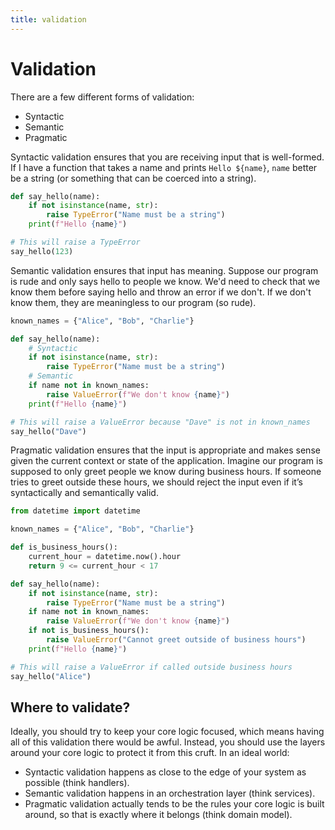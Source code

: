 ```yaml
---
title: validation
---
```


# Validation

There are a few different forms of validation:

- Syntactic
- Semantic
- Pragmatic

Syntactic validation ensures that you are receiving input that is well-formed.
If I have a function that takes a name and prints `Hello ${name}`, `name` better
be a string (or something that can be coerced into a string).

```python
def say_hello(name):
    if not isinstance(name, str):
        raise TypeError("Name must be a string")
    print(f"Hello {name}")

# This will raise a TypeError
say_hello(123)
```

Semantic validation ensures that input has meaning. Suppose our program is rude
and only says hello to people we know. We'd need to check that we know them
before saying hello and throw an error if we don't. If we don't know them, they
are meaningless to our program (so rude).

```python
known_names = {"Alice", "Bob", "Charlie"}

def say_hello(name):
	# Syntactic
    if not isinstance(name, str):
        raise TypeError("Name must be a string")
	# Semantic
    if name not in known_names:
        raise ValueError(f"We don't know {name}")
    print(f"Hello {name}")

# This will raise a ValueError because "Dave" is not in known_names
say_hello("Dave")
```

Pragmatic validation ensures that the input is appropriate and makes sense given
the current context or state of the application. Imagine our program is supposed
to only greet people we know during business hours. If someone tries to greet
outside these hours, we should reject the input even if it’s syntactically and
semantically valid.

```python
from datetime import datetime

known_names = {"Alice", "Bob", "Charlie"}

def is_business_hours():
    current_hour = datetime.now().hour
    return 9 <= current_hour < 17

def say_hello(name):
    if not isinstance(name, str):
        raise TypeError("Name must be a string")
    if name not in known_names:
        raise ValueError(f"We don't know {name}")
    if not is_business_hours():
        raise ValueError("Cannot greet outside of business hours")
    print(f"Hello {name}")

# This will raise a ValueError if called outside business hours
say_hello("Alice")
```

## Where to validate?

Ideally, you should try to keep your core logic focused, which means having
all of this validation there would be awful. Instead, you should use the layers
around your core logic to protect it from this cruft. In an ideal world:

- Syntactic validation happens as close to the edge of your system as possible (think handlers).
- Semantic validation happens in an orchestration layer (think services).
- Pragmatic validation actually tends to be the rules your core logic is built
  around, so that is exactly where it belongs (think domain model).
